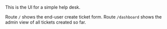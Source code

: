 This is the UI for a simple help desk.

Route `/` shows the end-user create ticket form.
Route `/dashboard` shows the admin view of all tickets created so far.
